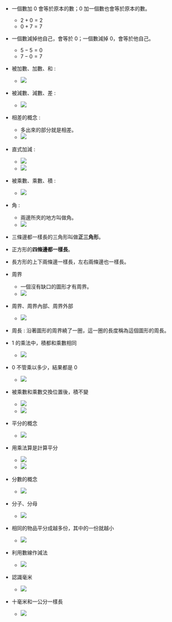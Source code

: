 - 一個數加 0 會等於原本的數；0 加一個數也會等於原本的數。
  - $2 + 0 = 2$
  - $0 + 7 = 7$

- 一個數減掉他自己，會等於 0；一個數減掉 0，會等於他自己。
  - $5 - 5 = 0$
  - $7 - 0 = 7$

- 被加數、加數、和 :
  - <img src="https://github.com/aquariusCCA/mathematics/blob/main/%E5%89%8D%E7%BD%AE%E7%9F%A5%E8%AD%98/images/%E8%A2%AB%E5%8A%A0%E6%95%B8%E3%80%81%E5%8A%A0%E6%95%B8%E3%80%81%E5%92%8C.png?raw=true" style="max-width: 300px; max-height: 200px">

- 被減數、減數、差 :
  - <img src="https://github.com/aquariusCCA/mathematics/blob/main/%E5%89%8D%E7%BD%AE%E7%9F%A5%E8%AD%98/images/%E8%A2%AB%E6%B8%9B%E6%95%B8%E3%80%81%E6%B8%9B%E6%95%B8%E3%80%81%E5%B7%AE.png?raw=true" style="max-width: 300px; max-height: 200px">

- 相差的概念 :
  - 多出來的部分就是相差。
  - <img src="https://github.com/aquariusCCA/mathematics/blob/main/%E5%89%8D%E7%BD%AE%E7%9F%A5%E8%AD%98/images/%E7%9B%B8%E5%B7%AE.png?raw=true" style="max-width: 300px; max-height: 200px">

- 直式加減 :
  - <img src="https://github.com/aquariusCCA/mathematics/blob/main/%E5%89%8D%E7%BD%AE%E7%9F%A5%E8%AD%98/images/%E7%9B%B4%E5%BC%8F%E5%8A%A0%E6%B3%95.png?raw=true" style="max-width: 300px; max-height: 200px">
  - <img src="https://github.com/aquariusCCA/mathematics/blob/main/%E5%89%8D%E7%BD%AE%E7%9F%A5%E8%AD%98/images/%E7%9B%B4%E5%BC%8F%E6%B8%9B%E6%B3%95.png?raw=true" style="max-width: 300px; max-height: 200px">

- 被乘數、乘數、積 :
  - <img src="https://github.com/aquariusCCA/mathematics/blob/main/%E5%89%8D%E7%BD%AE%E7%9F%A5%E8%AD%98/images/%E8%A2%AB%E4%B9%98%E6%95%B8%E3%80%81%E4%B9%98%E6%95%B8%E3%80%81%E7%A9%8D.png?raw=true" style="max-width: 300px; max-height: 200px">

- 角 :
  - 兩邊所夾的地方叫做角。
  - <img src="https://github.com/aquariusCCA/mathematics/blob/main/%E5%89%8D%E7%BD%AE%E7%9F%A5%E8%AD%98/images/%E8%A7%92.png?raw=true" style="max-width: 300px; max-height: 200px">

- 三條邊都一樣長的三角形叫做**正三角形**。

- 正方形的**四條邊都一樣長**。

- 長方形的上下兩條邊一樣長，左右兩條邊也一樣長。

- 周界
  - 一個沒有缺口的圖形才有周界。
  - <img src="https://github.com/aquariusCCA/mathematics/blob/main/%E5%89%8D%E7%BD%AE%E7%9F%A5%E8%AD%98/images/%E5%91%A8%E7%95%8C.png?raw=true" style="max-width: 300px; max-height: 200px">

- 周界、周界內部、周界外部
  - <img src="https://github.com/aquariusCCA/mathematics/blob/main/%E5%89%8D%E7%BD%AE%E7%9F%A5%E8%AD%98/images/%E5%91%A8%E7%95%8C%E3%80%81%E5%91%A8%E7%95%8C%E5%85%A7%E9%83%A8%E3%80%81%E5%91%A8%E7%95%8C%E5%A4%96%E9%83%A8.png?raw=true" style="max-width: 300px; max-height: 200px">

- 周長 : 沿著圖形的周界繞了一圈，這一圈的長度稱為這個圖形的周長。

- 1 的乘法中，積都和乘數相同
  - <img src="https://github.com/aquariusCCA/mathematics/blob/main/%E5%89%8D%E7%BD%AE%E7%9F%A5%E8%AD%98/images/1%20%E7%9A%84%E4%B9%98%E6%B3%95%E4%B8%AD%EF%BC%8C%E7%A9%8D%E9%83%BD%E5%92%8C%E4%B9%98%E6%95%B8%E7%9B%B8%E5%90%8C.png?raw=true" style="max-width: 300px; max-height: 200px">

- 0 不管乘以多少，結果都是 0
  - <img src="https://github.com/aquariusCCA/mathematics/blob/main/%E5%89%8D%E7%BD%AE%E7%9F%A5%E8%AD%98/images/0%20%E4%B8%8D%E7%AE%A1%E4%B9%98%E4%BB%A5%E5%A4%9A%E5%B0%91%EF%BC%8C%E7%B5%90%E6%9E%9C%E9%83%BD%E6%98%AF%200.png?raw=true" style="max-width: 300px; max-height: 200px">

- 被乘數和乘數交換位置後，積不變
  - <img src="https://github.com/aquariusCCA/mathematics/blob/main/%E5%89%8D%E7%BD%AE%E7%9F%A5%E8%AD%98/images/%E8%A2%AB%E4%B9%98%E6%95%B8%E5%92%8C%E4%B9%98%E6%95%B8%E4%BA%A4%E6%8F%9B%E4%BD%8D%E7%BD%AE%E5%BE%8C%EF%BC%8C%E7%A9%8D%E4%B8%8D%E8%AE%8A.png?raw=true" style="max-width: 300px; max-height: 200px">
  - <img src="https://github.com/aquariusCCA/mathematics/blob/main/%E5%89%8D%E7%BD%AE%E7%9F%A5%E8%AD%98/images/%E8%A2%AB%E4%B9%98%E6%95%B8%E5%92%8C%E4%B9%98%E6%95%B8%E4%BA%A4%E6%8F%9B%E4%BD%8D%E7%BD%AE%E5%BE%8C%EF%BC%8C%E7%A9%8D%E4%B8%8D%E8%AE%8A2.png?raw=true" style="max-width: 300px; max-height: 200px">

- 平分的概念
  - <img src="https://github.com/aquariusCCA/mathematics/blob/main/%E5%89%8D%E7%BD%AE%E7%9F%A5%E8%AD%98/images/%E5%B9%B3%E5%88%86%E7%9A%84%E6%A6%82%E5%BF%B5.png?raw=true" style="max-width: 300px; max-height: 200px">

- 用乘法算是計算平分
  - <img src="https://github.com/aquariusCCA/mathematics/blob/main/%E5%89%8D%E7%BD%AE%E7%9F%A5%E8%AD%98/images/%E7%94%A8%E4%B9%98%E6%B3%95%E7%AE%97%E6%98%AF%E8%A8%88%E7%AE%97%E5%B9%B3%E5%88%861.png?raw=true" style="max-width: 300px; max-height: 200px">
  - <img src="https://github.com/aquariusCCA/mathematics/blob/main/%E5%89%8D%E7%BD%AE%E7%9F%A5%E8%AD%98/images/%E7%94%A8%E4%B9%98%E6%B3%95%E7%AE%97%E6%98%AF%E8%A8%88%E7%AE%97%E5%B9%B3%E5%88%862.png?raw=true" style="max-width: 300px; max-height: 200px">

- 分數的概念
  - <img src="https://github.com/aquariusCCA/mathematics/blob/main/%E5%89%8D%E7%BD%AE%E7%9F%A5%E8%AD%98/images/%E5%88%86%E6%95%B8.png?raw=true" style="max-width: 300px; max-height: 200px">

- 分子、分母
  - <img src="https://github.com/aquariusCCA/mathematics/blob/main/%E5%89%8D%E7%BD%AE%E7%9F%A5%E8%AD%98/images/%E5%88%86%E5%AD%90%E3%80%81%E5%88%86%E6%AF%8D.png?raw=true" style="max-width: 300px; max-height: 200px">

- 相同的物品平分成越多份，其中的一份就越小
  - <img src="https://github.com/aquariusCCA/mathematics/blob/main/%E5%89%8D%E7%BD%AE%E7%9F%A5%E8%AD%98/images/%E5%88%86%E6%95%B8%E6%AF%94%E8%BC%83%E5%A4%A7%E5%B0%8F.png?raw=true" style="max-width: 300px; max-height: 200px">

- 利用數線作減法
  - <img src="https://github.com/aquariusCCA/mathematics/blob/main/%E5%89%8D%E7%BD%AE%E7%9F%A5%E8%AD%98/images/%E5%88%A9%E7%94%A8%E6%95%B8%E7%B7%9A%E4%BD%9C%E6%B8%9B%E6%B3%95.png?raw=true" style="max-width: 300px; max-height: 200px">

- 認識毫米
  - <img src="https://github.com/aquariusCCA/mathematics/blob/main/%E5%89%8D%E7%BD%AE%E7%9F%A5%E8%AD%98/images/%E8%AA%8D%E8%AD%98%E6%AF%AB%E7%B1%B3.png?raw=true" style="max-width: 300px; max-height: 200px">

- 十毫米和一公分一樣長
  - <img src="https://github.com/aquariusCCA/mathematics/blob/main/%E5%89%8D%E7%BD%AE%E7%9F%A5%E8%AD%98/images/%E5%8D%81%E6%AF%AB%E7%B1%B3%E5%92%8C%E4%B8%80%E5%85%AC%E5%88%86%E4%B8%80%E6%A8%A3%E9%95%B7.png?raw=true" style="max-width: 300px; max-height: 200px">
